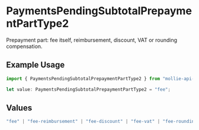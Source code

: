 # PaymentsPendingSubtotalPrepaymentPartType2

Prepayment part: fee itself, reimbursement, discount, VAT or rounding compensation.

## Example Usage

```typescript
import { PaymentsPendingSubtotalPrepaymentPartType2 } from "mollie-api-typescript/models/operations";

let value: PaymentsPendingSubtotalPrepaymentPartType2 = "fee";
```

## Values

```typescript
"fee" | "fee-reimbursement" | "fee-discount" | "fee-vat" | "fee-rounding-compensation"
```